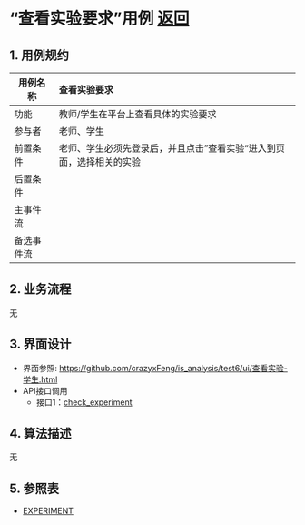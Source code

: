 # “查看实验要求”用例 [返回](../README.md)
## 1. 用例规约

|用例名称|查看实验要求|
|-------|:-------------|
|功能|教师/学生在平台上查看具体的实验要求|
|参与者|老师、学生|
|前置条件|老师、学生必须先登录后，并且点击”查看实验“进入到页面，选择相关的实验|
|后置条件||
|主事件流| |
|备选事件流||

## 2. 业务流程
无 

## 3. 界面设计
- 界面参照: https://github.com/crazyxFeng/is_analysis/test6/ui/查看实验-学生.html
- API接口调用
    - 接口1：[check_experiment](../接口/check_experiment.md)

## 4. 算法描述 
无
## 5. 参照表
- [EXPERIMENT](../数据库设计.md/#USERS)